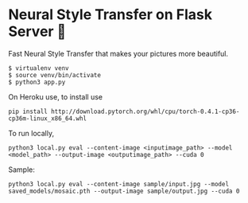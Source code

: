 # Neural Style Transfer on Flask Server 🚀

Fast Neural Style Transfer that makes your pictures more beautiful.

```
$ virtualenv venv
$ source venv/bin/activate
$ python3 app.py
```

On Heroku use, to install use 

```
pip install http://download.pytorch.org/whl/cpu/torch-0.4.1-cp36-cp36m-linux_x86_64.whl

```

To run locally, 
```
python3 local.py eval --content-image <inputimage_path> --model <model_path> --output-image <outputimage_path> --cuda 0
```

Sample:
```
python3 local.py eval --content-image sample/input.jpg --model saved_models/mosaic.pth --output-image sample/output.jpg --cuda 0
```